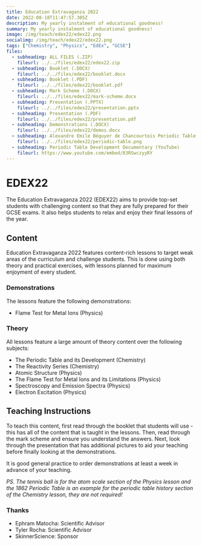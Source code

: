 ```yaml
---
title: Education Extravaganza 2022
date: 2022-08-18T11:47:57.305Z
description: My yearly instalment of educational goodness!
summary: My yearly instalment of educational goodness!
image: /img/teach/edex22/edex22.png
socialimg: /img/teach/edex22/edex22.png
tags: ["Chemistry", "Physics", "EdEx", "GCSE"]
files:
  - subheading: ALL FILES (.ZIP)
    fileurl: ../../files/edex22/edex22.zip
  - subheading: Booklet (.DOCX)
    fileurl: ../../files/edex22/booklet.docx
  - subheading: Booklet (.PDF)
    fileurl: ../../files/edex22/booklet.pdf
  - subheading: Mark Scheme (.DOCX)
    fileurl: ../../files/edex22/mark-scheme.docx
  - subheading: Presentation (.PPTX)
    fileurl: ../../files/edex22/presentation.pptx
  - subheading: Presentation (.PDF)
    fileurl: ../../files/edex22/presentation.pdf
  - subheading: Demonstrations (.DOCX)
    fileurl: ../../files/edex22/demos.docx
  - subheading: Alexandre Emile Béguyer de Chancourtois Periodic Table 1862 (.PNG)
    fileurl: ../../files/edex22/periodic-table.png
  - subheading: Periodic Table Development Documentary (YouTube)
    fileurl: https://www.youtube.com/embed/83RSwczyyRY
---
```


# EDEX22

The Education Extravaganza 2022 (EDEX22) aims to provide top-set students with challenging content so that they are fully prepared for their GCSE exams. It also helps students to relax and enjoy their final lessons of the year.

## Content

Education Extravaganza 2022 features content-rich lessons to target weak areas of the curriculum and challenge students. This is done using both theory and practical exercises, with lessons planned for maximum enjoyment of every student.

### Demonstrations

The lessons feature the following demonstrations:

- Flame Test for Metal Ions (Physics)

### Theory

All lessons feature a large amount of theory content over the following subjects:

- The Periodic Table and its Development (Chemistry)
- The Reactivity Series (Chemistry)
- Atomic Structure (Physics)
- The Flame Test for Metal Ions and its Limitations (Physics)
- Spectroscopy and Emission Spectra (Physics)
- Electron Excitation (Physics)

## Teaching Instructions

To teach this content, first read through the booklet that students will use - this has all of the content that is taught in the lessons. Then, read through the mark scheme and ensure you understand the answers. Next, look through the presentation that has additional pictures to aid your teaching before finally looking at the demonstrations.

It is good general practice to order demonstrations at least a week in advance of your teaching.

_PS. The tennis ball is for the atom scale section of the Physics lesson and the 1862 Periodic Table is an example for the periodic table history section of the Chemistry lesson, they are not required!_

### Thanks

- Ephram Matocha: Scientific Advisor
- Tyler Rocha: Scientific Advisor
- SkinnerScience: Sponsor
